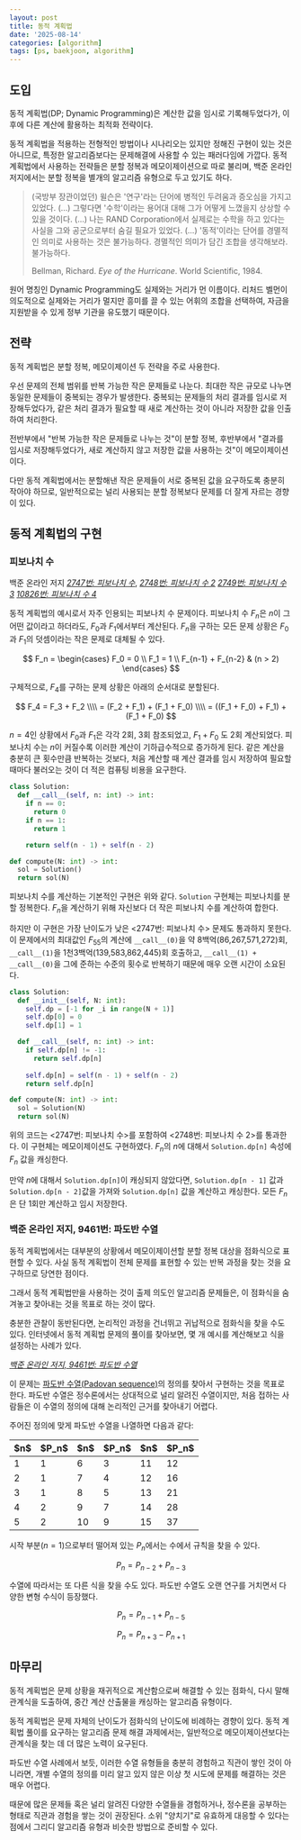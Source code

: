 ```yaml
---
layout: post
title: 동적 계획법
date: '2025-08-14'
categories: [algorithm]
tags: [ps, baekjoon, algorithm]
---
```


<style>
  mjx-mspace {
    display: block;
  }
  mjx-container mjx-math {
    padding: 1px 0 !important;
  }
</style>

## 도입
동적 계획법(DP; Dynamic Programming)은 계산한 값을 임시로 기록해두었다가, 이후에 다른 계산에 활용하는 최적화 전략이다.

동적 계획법을 적용하는 전형적인 방법이나 시나리오는 있지만 정해진 구현이 있는 것은 아니므로, 특정한 알고리즘보다는 문제해결에 사용할 수 있는 패러다임에 가깝다. 동적 계획법에서 사용하는 전략들은 분할 정복과 메모이제이션으로 따로 불리며, 백준 온라인 저지에서는 분할 정복을 별개의 알고리즘 유형으로 두고 있기도 하다.

> (국방부 장관이었던) 윌슨은 '연구'라는 단어에 병적인 두려움과 증오심을 가지고 있었다. (...) 그렇다면 '수학'이라는 용어대 대해 그가 어떻게 느꼈을지 상상할 수 있을 것이다. (...) 나는 RAND Corporation에서 실제로는 수학을 하고 있다는 사실을 그와 공군으로부터 숨길 필요가 있었다. (...) '동적'이라는 단어를 경멸적인 의미로 사용하는 것은 불가능하다. 경멸적인 의미가 담긴 조합을 생각해보라. 불가능하다.
> 
> Bellman, Richard. _Eye of the Hurricane_. World Scientific, 1984.

원어 명칭인 Dynamic Programming도 실제와는 거리가 먼 이름이다. 리처드 벨먼이 의도적으로 실제와는 거리가 멀지만 흥미를 끌 수 있는 어휘의 조합을 선택하여, 자금을 지원받을 수 있게 정부 기관을 유도했기 때문이다.

## 전략
동적 계획법은 분할 정복, 메모이제이션 두 전략을 주로 사용한다.

우선 문제의 전체 범위를 반복 가능한 작은 문제들로 나눈다. 최대한 작은 규모로 나누면 동일한 문제들이 중복되는 경우가 발생한다. 중복되는 문제들의 처리 결과를 임시로 저장해두었다가, 같은 처리 결과가 필요할 때 새로 계산하는 것이 아니라 저장한 값을 인출하여 처리한다.

전반부에서 "반복 가능한 작은 문제들로 나누는 것"이 분할 정복, 후반부에서 "결과를 임시로 저장해두었다가, 새로 계산하지 않고 저장한 값을 사용하는 것"이 메모이제이션이다.

다만 동적 계획법에서는 분할해낸 작은 문제들이 서로 중복된 값을 요구하도록 충분히 작아야 하므로, 일반적으로는 널리 사용되는 분할 정복보다 문제를 더 잘게 자르는 경향이 있다.

## 동적 계획법의 구현
### 피보나치 수
백준 온라인 저지 _[2747번: 피보나치 수](https://www.acmicpc.net/problem/2747)_, _[2748번: 피보나치 수 2](https://www.acmicpc.net/problem/2748)_ _[2749번: 피보나치 수 3](https://www.acmicpc.net/problem/2749)_ _[10826번: 피보나치 수 4](https://www.acmicpc.net/problem/10826)_

동적 계획법의 예시로서 자주 인용되는 피보나치 수 문제이다. 피보나치 수 $F_n$은 $n$이 그 어떤 값이라고 하더라도, $F_0$과 $F_1$에서부터 계산된다. $F_n$을 구하는 모든 문제 상황은 $F_0$과 $F_1$의 덧셈이라는 작은 문제로 대체될 수 있다.

$$
F_n = \begin{cases}
F_0 = 0 \\
F_1 = 1 \\
F_{n-1} + F_{n-2} & (n > 2)
\end{cases}
$$

구체적으로, $F_4$를 구하는 문제 상황은 아래의 순서대로 분할된다.

$$
F_4 = F_3 + F_2 \\\\
= (F_2 + F_1) + (F_1 + F_0) \\\\
= ((F_1 + F_0) + F_1) + (F_1 + F_0)
$$

$n=4$인 상황에서 $F_0$과 $F_1$은 각각 2회, 3회 참조되었고, $F_1 + F_0$ 도 2회 계산되었다. 피보나치 수는 $n$이 커질수록 이러한 계산이 기하급수적으로 증가하게 된다. 같은 계산을 충분히 큰 횟수만큼 반복하는 것보다, 처음 계산할 때 계산 결과를 임시 저장하여 필요할 때마다 불러오는 것이 더 적은 컴퓨팅 비용을 요구한다.

```python
class Solution:
  def __call__(self, n: int) -> int:
    if n == 0:
      return 0
    if n == 1:
      return 1

    return self(n - 1) + self(n - 2)

def compute(N: int) -> int:
  sol = Solution()
  return sol(N)
```

피보나치 수를 계산하는 기본적인 구현은 위와 같다. `Solution` 구현체는 피보나치를 분할 정복한다. $F_n$을 계산하기 위해 자신보다 더 작은 피보나치 수를 계산하여 합한다.

하지만 이 구현은 가장 난이도가 낮은 &lt;2747번: 피보나치 수&gt; 문제도 통과하지 못한다. 이 문제에서의 최대값인 $F_{55}$의 계산에 `__call__(0)`을 약 8백억(86,267,571,272)회, `__call__(1)`을 1천3백억(139,583,862,445)회 호출하고, `__call__(1) + __call__(0)`을 그에 준하는 수준의 횟수로 반복하기 때문에 매우 오랜 시간이 소요된다.

```python
class Solution:
  def __init__(self, N: int):
    self.dp = [-1 for _i in range(N + 1)]
    self.dp[0] = 0
    self.dp[1] = 1

  def __call__(self, n: int) -> int:
    if self.dp[n] != -1:
      return self.dp[n]
        
    self.dp[n] = self(n - 1) + self(n - 2)
    return self.dp[n]

def compute(N: int) -> int:
  sol = Solution(N)
  return sol(N)
```

위의 코드는 &lt;2747번: 피보나치 수&gt;를 포함하여 &lt;2748번: 피보나치 수 2&gt;를 통과한다. 이 구현체는 메모이제이션도 구현하였다. $F_n$의 $n$에 대해서 `Solution.dp[n]` 속성에 $F_n$ 값을 캐싱한다.

만약 $n$에 대해서 `Solution.dp[n]`이 캐싱되지 않았다면, `Solution.dp[n - 1]` 값과 `Solution.dp[n - 2]`값을 가져와 `Solution.dp[n]` 값을 계산하고 캐싱한다. 모든 $F_n$은 단 1회만 계산하고 임시 저장한다.

### 백준 온라인 저지, 9461번: 파도반 수열
동적 계획법에서는 대부분의 상황에서 메모이제이션할 분할 정복 대상을 점화식으로 표현할 수 있다. 사실 동적 계획법이 전체 문제를 표현할 수 있는 반복 과정을 찾는 것을 요구하므로 당연한 점이다.

그래서 동적 계획법만을 사용하는 것이 출제 의도인 알고리즘 문제들은, 이 점화식을 숨겨놓고 찾아내는 것을 목표로 하는 것이 많다.

충분한 관찰이 동반된다면, 논리적인 과정을 건너뛰고 귀납적으로 점화식을 찾을 수도 있다. 인터넷에서 동적 계획법 문제의 풀이를 찾아보면, 몇 개 예시를 계산해보고 식을 설정하는 사례가 있다.

_[백준 온라인 저지, 9461번: 파도반 수열](https://www.acmicpc.net/problem/9461)_

이 문제는 [파도반 수열(Padovan sequence)](https://en.wikipedia.org/wiki/Padovan_sequence)의 정의를 찾아서 구현하는 것을 목표로 한다. 파도반 수열은 정수론에서는 상대적으로 널리 알려진 수열이지만, 처음 접하는 사람들은 이 수열의 정의에 대해 논리적인 근거를 찾아내기 어렵다.

주어진 정의에 맞게 파도반 수열을 나열하면 다음과 같다:

<table>
  <thead>
    <tr>
      <th>$n$</th>
      <th>$P_n$</th>
      <th>$n$</th>
      <th>$P_n$</th>
      <th>$n$</th>
      <th>$P_n$</th>
    </tr>
  </thead>
  <tbody>
    <tr>
      <td>1</td>
      <td>1</td>
      <td>6</td>
      <td>3</td>
      <td>11</td>
      <td>12</td>
    </tr>
    <tr>
      <td>2</td>
      <td>1</td>
      <td>7</td>
      <td>4</td>
      <td>12</td>
      <td>16</td>
    </tr>
    <tr>
      <td>3</td>
      <td>1</td>
      <td>8</td>
      <td>5</td>
      <td>13</td>
      <td>21</td>
    </tr>
    <tr>
      <td>4</td>
      <td>2</td>
      <td>9</td>
      <td>7</td>
      <td>14</td>
      <td>28</td>
    </tr>
    <tr>
      <td>5</td>
      <td>2</td>
      <td>10</td>
      <td>9</td>
      <td>15</td>
      <td>37</td>
    </tr>
  </tbody>
</table>

시작 부분($n=1$)으로부터 떨어져 있는 $P_n$에서는 수에서 규칙을 찾을 수 있다.

$$
P_n = P_{n - 2} + P_{n - 3}
$$

수열에 따라서는 또 다른 식을 찾을 수도 있다. 파도반 수열도 오랜 연구를 거치면서 다양한 변형 수식이 등장했다.

$$
P_n=P_{n - 1} + P_{n - 5}
$$

$$
P_n=P_{n + 3} - P_{n + 1}
$$

## 마무리
동적 계획법은 문제 상황을 재귀적으로 계산함으로써 해결할 수 있는 점화식, 다시 말해 관계식을 도출하여, 중간 계산 산출물을 캐싱하는 알고리즘 유형이다.

동적 계획법은 문제 자체의 난이도가 점화식의 난이도에 비례하는 경향이 있다. 동적 계획법 풀이를 요구하는 알고리즘 문제 해결 과제에서는, 일반적으로 메모이제이션보다는 관계식을 찾는 데 더 많은 노력이 요구된다.

파도반 수열 사례에서 보듯, 이러한 수열 유형들을 충분히 경험하고 직관이 쌓인 것이 아니라면, 개별 수열의 정의를 미리 알고 있지 않은 이상 첫 시도에 문제를 해결하는 것은 매우 어렵다.

때문에 많은 문제들 혹은 널리 알려진 다양한 수열들을 경험하거나, 정수론을 공부하는 형태로 직관과 경험을 쌓는 것이 권장된다. 소위 "양치기"로 유효하게 대응할 수 있다는 점에서 그리디 알고리즘 유형과 비슷한 방법으로 준비할 수 있다.
